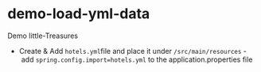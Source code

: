 # demo-load-yml-data
Demo little-Treasures
- Create & Add `hotels.yml`file and place it under `/src/main/resources`
- add `spring.config.import=hotels.yml` to the application.properties file